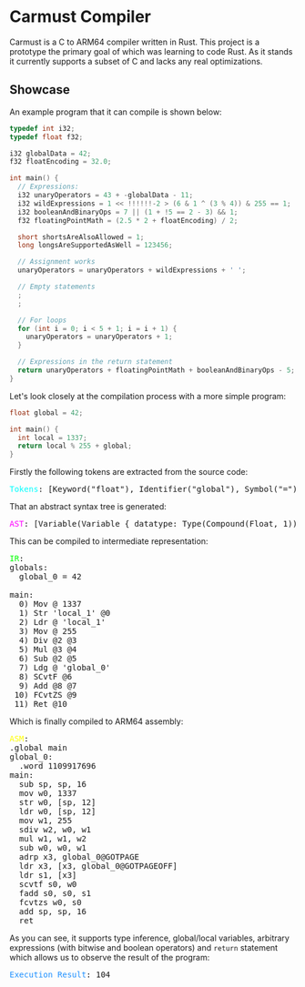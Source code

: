# Carmust Compiler

Carmust is a C to ARM64 compiler written in Rust. This project is a prototype the primary goal of which was learning to code Rust. As it stands it currently supports a subset of C and lacks any real optimizations.

## Showcase

An example program that it can compile is shown below:
```c
typedef int i32;
typedef float f32;

i32 globalData = 42;
f32 floatEncoding = 32.0;

int main() {
  // Expressions:
  i32 unaryOperators = 43 + -globalData - 11;
  i32 wildExpressions = 1 << !!!!!!-2 > (6 & 1 ^ (3 % 4)) & 255 == 1;
  i32 booleanAndBinaryOps = 7 || (1 + !5 == 2 - 3) && 1;
  f32 floatingPointMath = (2.5 * 2 + floatEncoding) / 2;

  short shortsAreAlsoAllowed = 1;
  long longsAreSupportedAsWell = 123456;

  // Assignment works
  unaryOperators = unaryOperators + wildExpressions + ' ';

  // Empty statements
  ;
  ;

  // For loops
  for (int i = 0; i < 5 + 1; i = i + 1) {
    unaryOperators = unaryOperators + 1;
  }

  // Expressions in the return statement
  return unaryOperators + floatingPointMath + booleanAndBinaryOps - 5;
}
```

Let's look closely at the compilation process with a more simple program:
```c
float global = 42;

int main() {
  int local = 1337;
  return local % 255 + global;
}
```

Firstly the following tokens are extracted from the source code: 
<pre>
<span style="color:cyan">Tokens</span>: [Keyword("float"), Identifier("global"), Symbol("="), Data(Integer(42), "42"), Symbol(";"), Keyword("int"), Identifier("main"), Symbol("("), Symbol(")"), Symbol("{"), Keyword("int"), Identifier("local"), Symbol("="), Data(Integer(1337), "1337"), Symbol(";"), Keyword("return"), Identifier("local"), Symbol("%"), Data(Integer(255), "255"), Symbol("+"), Identifier("global"), Symbol(";"), Symbol("}")]
</pre>

That an abstract syntax tree is generated:
<pre>
<span style="color:magenta">AST</span>: [Variable(Variable { datatype: Type(Compound(Float, 1)), name: "global", assignment: Some(Assignment { name: "global", value: Value(Data(Integer(42))) }) }), Function(Function { datatype: Type(Compound(Int, 1)), name: "main", body: [Variable(Variable { datatype: Type(Compound(Int, 1)), name: "local", assignment: Some(Assignment { name: "local", value: Value(Data(Integer(1337))) }) }), Return(Binary { op: Addition, lhs: Binary { op: Remainder, lhs: Value(Pointer(Identifier("local"))), rhs: Value(Data(Integer(255))) }, rhs: Value(Pointer(Identifier("global"))) })] })]
</pre>

This can be compiled to intermediate representation:
<pre>
<span style="color:lime">IR</span>:
globals:
  global_0 = 42

main:
  0) Mov @ 1337
  1) Str 'local_1' @0
  2) Ldr @ 'local_1'
  3) Mov @ 255
  4) Div @2 @3
  5) Mul @3 @4
  6) Sub @2 @5
  7) Ldg @ 'global_0'
  8) SCvtF @6 
  9) Add @8 @7
 10) FCvtZS @9 
 11) Ret @10
</pre>

Which is finally compiled to ARM64 assembly:
<pre>
<span style="color:yellow">ASM</span>:
.global main
global_0:
  .word 1109917696
main:
  sub sp, sp, 16
  mov w0, 1337
  str w0, [sp, 12]
  ldr w0, [sp, 12]
  mov w1, 255
  sdiv w2, w0, w1
  mul w1, w1, w2
  sub w0, w0, w1
  adrp x3, global_0@GOTPAGE
  ldr x3, [x3, global_0@GOTPAGEOFF]
  ldr s1, [x3]
  scvtf s0, w0
  fadd s0, s0, s1
  fcvtzs w0, s0
  add sp, sp, 16
  ret
</pre>

As you can see, it supports type inference, global/local variables, arbitrary expressions (with bitwise and boolean operators) and `return` statement which allows us to observe the result of the program:
<pre>
<span style="color:dodgerblue">Execution Result</span>: 104
</pre>